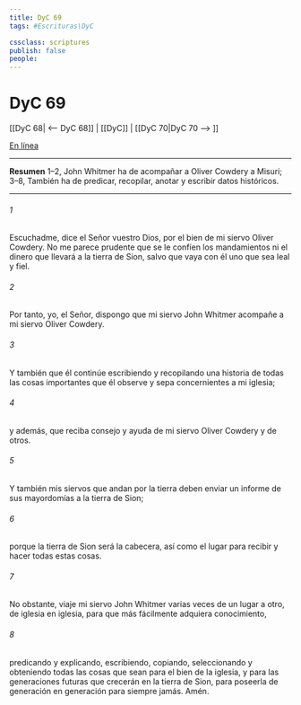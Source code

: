 ```yaml
---
title: DyC 69
tags: #Escrituras\DyC

cssclass: scriptures
publish: false
people:
---
```


# DyC 69
[[DyC 68| <-- DyC 68]] | [[DyC]] | [[DyC 70|DyC 70 --> ]]

[En línea](https://churchofjesuschrist.org/study/scriptures/dc-testament/dc/69?lang=spa)

---
__Resumen__
1–2, John Whitmer ha de acompañar a Oliver Cowdery a Misuri; 3–8, También ha de predicar, recopilar, anotar y escribir datos históricos.

---
###### 1 
Escuchadme, dice el Señor vuestro Dios, por el bien de mi siervo Oliver Cowdery. No me parece prudente que se le confíen los mandamientos ni el dinero que llevará a la tierra de Sion, salvo que vaya con él uno que sea leal y fiel.

###### 2 
Por tanto, yo, el Señor, dispongo que mi siervo John Whitmer acompañe a mi siervo Oliver Cowdery.

###### 3 
Y también que él continúe escribiendo y recopilando una historia de todas las cosas importantes que él observe y sepa concernientes a mi iglesia;

###### 4 
y además, que reciba consejo y ayuda de mi siervo Oliver Cowdery y de otros.

###### 5 
Y también mis siervos que andan por la tierra deben enviar un informe de sus mayordomías a la tierra de Sion;

###### 6 
porque la tierra de Sion será la cabecera, así como el lugar para recibir y hacer todas estas cosas.

###### 7 
No obstante, viaje mi siervo John Whitmer varias veces de un lugar a otro, de iglesia en iglesia, para que más fácilmente adquiera conocimiento,

###### 8 
predicando y explicando, escribiendo, copiando, seleccionando y obteniendo todas las cosas que sean para el bien de la iglesia, y para las generaciones futuras que crecerán en la tierra de Sion, para poseerla de generación en generación para siempre jamás. Amén.


